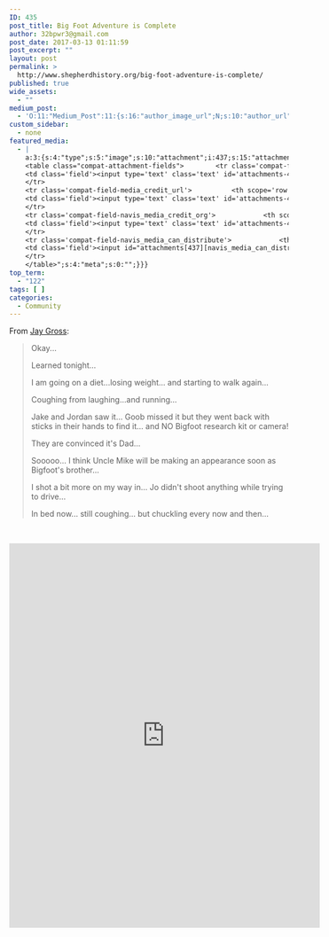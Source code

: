 ```yaml
---
ID: 435
post_title: Big Foot Adventure is Complete
author: 32bpwr3@gmail.com
post_date: 2017-03-13 01:11:59
post_excerpt: ""
layout: post
permalink: >
  http://www.shepherdhistory.org/big-foot-adventure-is-complete/
published: true
wide_assets:
  - ""
medium_post:
  - 'O:11:"Medium_Post":11:{s:16:"author_image_url";N;s:10:"author_url";N;s:11:"byline_name";N;s:12:"byline_email";N;s:10:"cross_link";s:2:"no";s:2:"id";N;s:21:"follower_notification";s:3:"yes";s:7:"license";s:19:"all-rights-reserved";s:14:"publication_id";s:12:"881fb60cdbf3";s:6:"status";s:4:"none";s:3:"url";N;}'
custom_sidebar:
  - none
featured_media:
  - |
    a:3:{s:4:"type";s:5:"image";s:10:"attachment";i:437;s:15:"attachment_data";a:33:{s:2:"id";i:437;s:5:"title";s:11:"bigfoot_002";s:8:"filename";s:15:"bigfoot_002.jpg";s:3:"url";s:73:"http://www.shepherdhistory.org/wp-content/uploads/2017/03/bigfoot_002.jpg";s:4:"link";s:49:"http://www.shepherdhistory.org/?attachment_id=437";s:3:"alt";s:0:"";s:6:"author";s:1:"1";s:11:"description";s:0:"";s:7:"caption";s:0:"";s:4:"name";s:11:"bigfoot_002";s:6:"status";s:7:"inherit";s:10:"uploadedTo";i:435;s:4:"date";i:1489367471000;s:8:"modified";i:1489367471000;s:9:"menuOrder";i:0;s:4:"mime";s:10:"image/jpeg";s:4:"type";s:5:"image";s:7:"subtype";s:4:"jpeg";s:4:"icon";s:67:"http://www.shepherdhistory.org/wp-includes/images/media/default.png";s:13:"dateFormatted";s:14:"March 13, 2017";s:6:"nonces";a:3:{s:6:"update";s:10:"a1ce6ff4b4";s:6:"delete";s:10:"6323d43735";s:4:"edit";s:10:"7b2ed809ec";}s:8:"editLink";s:69:"http://www.shepherdhistory.org/wp-admin/post.php?post=437&action=edit";s:4:"meta";b:0;s:10:"authorName";s:17:"32bpwr3@gmail.com";s:14:"uploadedToLink";s:69:"http://www.shepherdhistory.org/wp-admin/post.php?post=435&action=edit";s:15:"uploadedToTitle";s:30:"Big Foot Adventure is Complete";s:15:"filesizeInBytes";i:118137;s:21:"filesizeHumanReadable";s:6:"115 KB";s:6:"height";i:720;s:5:"width";i:960;s:11:"orientation";s:9:"landscape";s:5:"sizes";a:4:{s:9:"thumbnail";a:4:{s:6:"height";i:140;s:5:"width";i:140;s:3:"url";s:81:"http://www.shepherdhistory.org/wp-content/uploads/2017/03/bigfoot_002-140x140.jpg";s:11:"orientation";s:9:"landscape";}s:6:"medium";a:4:{s:6:"height";i:252;s:5:"width";i:336;s:3:"url";s:81:"http://www.shepherdhistory.org/wp-content/uploads/2017/03/bigfoot_002-336x252.jpg";s:11:"orientation";s:9:"landscape";}s:5:"large";a:4:{s:6:"height";i:578;s:5:"width";i:771;s:3:"url";s:81:"http://www.shepherdhistory.org/wp-content/uploads/2017/03/bigfoot_002-771x578.jpg";s:11:"orientation";s:9:"landscape";}s:4:"full";a:4:{s:3:"url";s:73:"http://www.shepherdhistory.org/wp-content/uploads/2017/03/bigfoot_002.jpg";s:6:"height";i:720;s:5:"width";i:960;s:11:"orientation";s:9:"landscape";}}s:6:"compat";a:2:{s:4:"item";s:1710:"<input type="hidden" name="attachments[437][menu_order]" value="0" /><p class="media-types media-types-required-info">Required fields are marked <span class="required">*</span></p>
    <table class="compat-attachment-fields">		<tr class='compat-field-media_credit'>			<th scope='row' class='label'><label for='attachments-437-media_credit'><span class='alignleft'>Credit</span><br class='clear' /></label></th>
    <td class='field'><input type='text' class='text' id='attachments-437-media_credit' name='attachments[437][media_credit]' value=''  /></td>
    </tr>
    <tr class='compat-field-media_credit_url'>			<th scope='row' class='label'><label for='attachments-437-media_credit_url'><span class='alignleft'>Credit URL</span><br class='clear' /></label></th>
    <td class='field'><input type='text' class='text' id='attachments-437-media_credit_url' name='attachments[437][media_credit_url]' value=''  /></td>
    </tr>
    <tr class='compat-field-navis_media_credit_org'>			<th scope='row' class='label'><label for='attachments-437-navis_media_credit_org'><span class='alignleft'>Organization</span><br class='clear' /></label></th>
    <td class='field'><input type='text' class='text' id='attachments-437-navis_media_credit_org' name='attachments[437][navis_media_credit_org]' value=''  /></td>
    </tr>
    <tr class='compat-field-navis_media_can_distribute'>			<th scope='row' class='label'><label for='attachments-437-navis_media_can_distribute'><span class='alignleft'>Can<br />distribute?</span><br class='clear' /></label></th>
    <td class='field'><input id="attachments[437][navis_media_can_distribute]" name="attachments[437][navis_media_can_distribute]" type="checkbox" value="1"  /></td>
    </tr>
    </table>";s:4:"meta";s:0:"";}}}
top_term:
  - "122"
tags: [ ]
categories:
  - Community
---
```

From <a href="https://www.facebook.com/jgross811">Jay Gross</a>:
<blockquote>Okay...

Learned tonight...

I am going on a diet...losing weight... and starting to walk again...

Coughing from laughing...and running...

Jake and Jordan saw it... Goob missed it but they went back with sticks in their hands to find it... and NO Bigfoot research kit or camera!

They are convinced it's Dad...

Sooooo... I think Uncle Mike will be making an appearance soon as Bigfoot's brother...

I shot a bit more on my way in... Jo didn't shoot anything while trying to drive...

In bed now... still coughing... but chuckling every now and then...</blockquote>
&nbsp;

<iframe style="border: none; overflow: hidden;" src="https://www.facebook.com/plugins/video.php?href=https%3A%2F%2Fwww.facebook.com%2Fjgross811%2Fvideos%2F10154722128453445%2F&amp;show_text=1&amp;width=560" width="560" height="694" frameborder="0" scrolling="no"></iframe>